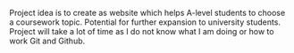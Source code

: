 Project idea is to create as website which helps A-level students to choose a coursework topic.
Potential for further expansion to university students.
Project will take a lot of time as I do not know what I am doing or how to work Git and Github.
